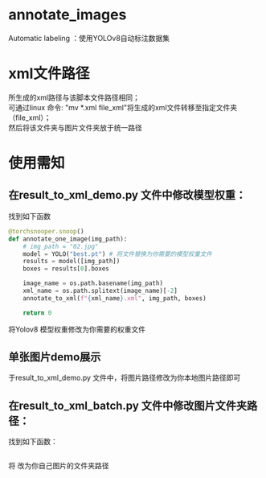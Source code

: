 # annotate_images
 Automatic labeling ：使用YOLOv8自动标注数据集

# xml文件路径
所生成的xml路径与该脚本文件路径相同；  
可通过linux 命令: "mv *.xml  file_xml"将生成的xml文件转移至指定文件夹（file_xml）；  
然后将该文件夹与图片文件夹放于统一路径

# 使用需知
## 在result_to_xml_demo.py 文件中修改模型权重：
找到如下函数

```python
@torchsnooper.snoop()
def annotate_one_image(img_path):
    # img_path = "02.jpg"
    model = YOLO("best.pt") # 将文件替换为你需要的模型权重文件
    results = model([img_path])
    boxes = results[0].boxes

    image_name = os.path.basename(img_path)
    xml_name = os.path.splitext(image_name)[-2]
    annotate_to_xml(f"{xml_name}.xml", img_path, boxes)

    return 0
```

将Yolov8 模型权重修改为你需要的权重文件

## 单张图片demo展示
于result_to_xml_demo.py 文件中，将图片路径修改为你本地图片路径即可

## 在result_to_xml_batch.py 文件中修改图片文件夹路径：
找到如下函数：
```python

```

将 改为你自己图片的文件夹路径




